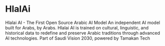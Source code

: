 # HlalAi
Hlalai AI - The First Open Source Arabic AI Model An independent AI model built for Arabs, by Arabs. Hlalai AI is trained on cultural, linguistic, and historical data to redefine and preserve Arabic traditions through advanced AI technologies. Part of Saudi Vision 2030, powered by Tamakan Tech
